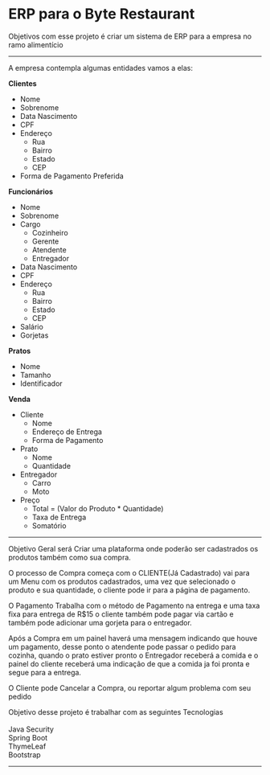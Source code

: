 # ERP para o Byte Restaurant

Objetivos com esse projeto é criar um sistema de ERP para a empresa no ramo alimentício

<hr>
A empresa contempla algumas entidades vamos a elas:

**Clientes**

- Nome
- Sobrenome
- Data Nascimento
- CPF
- Endereço
  - Rua
  - Bairro
  - Estado
  - CEP
- Forma de Pagamento Preferida

**Funcionários**

- Nome
- Sobrenome
- Cargo
  - Cozinheiro
  - Gerente
  - Atendente
  - Entregador
- Data Nascimento
- CPF
- Endereço
  - Rua 
  - Bairro
  - Estado
  - CEP
- Salário
- Gorjetas

**Pratos**

- Nome
- Tamanho
- Identificador



**Venda**

- Cliente
  - Nome
  - Endereço de Entrega
  - Forma de Pagamento
- Prato
  - Nome
  - Quantidade
- Entregador
  - Carro 
  - Moto
- Preço
  - Total = (Valor do Produto * Quantidade)
  - Taxa de Entrega
  - Somatório 


<hr>

Objetivo Geral será Criar uma plataforma onde poderão ser cadastrados os produtos também como sua compra.

O processo de Compra começa com o CLIENTE(Já Cadastrado) vai para um Menu com os produtos cadastrados, uma vez que selecionado o produto e sua quantidade, o cliente pode ir para a página de pagamento.

O Pagamento Trabalha com o método de Pagamento na entrega e uma taxa fixa para entrega de R$15 o cliente também pode pagar via cartão e também pode adicionar uma gorjeta para o entregador.

Após a Compra em um painel haverá uma mensagem indicando que houve um pagamento, desse ponto o atendente pode passar o pedido para cozinha, quando o prato estiver pronto o Entregador receberá a comida e o painel do cliente receberá uma indicação de que a comida ja foi pronta e segue para a entrega.

O Cliente pode Cancelar a Compra, ou reportar algum problema com seu pedido

Objetivo desse projeto é trabalhar com as seguintes Tecnologias
<br><br>
Java Security <br>
Spring Boot <br>
ThymeLeaf<br>
Bootstrap<br>



<hr>
